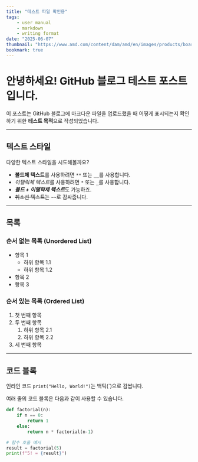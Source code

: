```yaml
---
title: "테스트 파일 확인용"
tags:
    - user manual
    - markdown
    - writing format
date: "2025-06-07"
thumbnail: "https://www.amd.com/content/dam/amd/en/images/products/boards/2410750-artix-7-xc7a35t-board-product.jpg"
bookmark: true
---
```





# 안녕하세요! GitHub 블로그 테스트 포스트입니다.

이 포스트는 GitHub 블로그에 마크다운 파일을 업로드했을 때 어떻게 표시되는지 확인하기 위한 **테스트 목적**으로 작성되었습니다.

---

## 텍스트 스타일

다양한 텍스트 스타일을 시도해볼까요?

* **볼드체 텍스트**를 사용하려면 `**` 또는 `__`를 사용합니다.
* *이탤릭체 텍스트*를 사용하려면 `*` 또는 `_`를 사용합니다.
* ***볼드 + 이탤릭체 텍스트***도 가능하죠.
* ~~취소선 텍스트~~는 `~~`로 감싸줍니다.

---

## 목록

### 순서 없는 목록 (Unordered List)

* 항목 1
    * 하위 항목 1.1
    * 하위 항목 1.2
* 항목 2
* 항목 3

### 순서 있는 목록 (Ordered List)

1.  첫 번째 항목
2.  두 번째 항목
    1.  하위 항목 2.1
    2.  하위 항목 2.2
3.  세 번째 항목

---

## 코드 블록

인라인 코드 `print("Hello, World!")`는 백틱(`)으로 감쌉니다.

여러 줄의 코드 블록은 다음과 같이 사용할 수 있습니다.

```python
def factorial(n):
    if n == 0:
        return 1
    else:
        return n * factorial(n-1)

# 함수 호출 예시
result = factorial(5)
print(f"5! = {result}")
